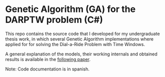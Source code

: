 # Genetic Algorithm (GA) for the DARPTW problem (C#)

This repo contains the source code that I developed for my undergraduate thesis work, in which several Genetic Algorithm implementations where applied for for solving the Dial-a-Ride Problem with Time Windows.

A general explanation of the models, their working internals and obtained results is available in the [following paper](https://www.researchgate.net/publication/220023694_Application_of_Genetic_Algorithms_for_the_DARPTW_Problem#fullTextFileContent).

Note: Code documentation is in spanish.
